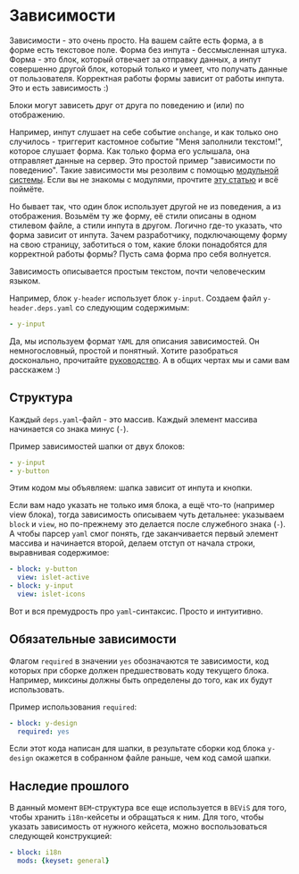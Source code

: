 # Зависимости

Зависимости - это очень просто. На вашем сайте есть форма, а в форме есть текстовое поле. Форма без инпута - бессмысленная штука. Форма - это блок, который отвечает за отправку данных, а инпут совершенно другой блок, который только и умеет, что получать данные от пользователя.  Корректная работы формы зависит от работы инпута. Это и есть зависимость :)

Блоки могут зависеть друг от друга по поведению и (или) по отображению. 

Например, инпут слушает на себе событие `onchange`, и как только оно случилось - триггерит кастомное событие "Меня заполнили текстом!", которое слушает форма. Как только форма его услышала, она отправляет данные на сервер. Это простой пример "зависимости по поведению". Такие зависимости мы резолвим с помощью [модульной системы](https://github.com/ymaps/modules). Если вы не знакомы с модулями, прочтите [эту статью](https://github.com/ymaps/modules/blob/master/what-is-this.md) и всё поймёте.


Но бывает так, что один блок использует другой не из поведения, а из отображения. Возьмём ту же форму, её стили описаны в одном стилевом файле, а стили инпута в другом. Логично где-то указать, что форма зависит от инпута. Зачем разработчику, подключающему форму на свою страницу, заботиться о том, какие блоки понадобятся для корректной работы формы? Пусть сама форма про себя волнуется.

Зависимость описывается простым текстом, почти человеческим языком.

Например, блок `y-header` использует блок `y-input`. Создаем файл `y-header.deps.yaml` со следующим содержимым:

```yaml
- y-input
```

Да, мы используем формат `YAML` для описания зависимостей. Он немногословный, простой и понятный. Хотите разобраться досконально, прочитайте [руководство](http://en.wikipedia.org/wiki/YAML). А в общих чертах мы и сами вам расскажем :)

## Структура

Каждый `deps.yaml`-файл - это массив. Каждый элемент массива начинается со знака минус (`-`).

Пример зависимостей шапки от двух блоков:

```yaml
- y-input
- y-button
```
Этим кодом мы объявляем: шапка зависит от инпута и кнопки.

Если вам надо указать не только имя блока, а ещё что-то (например view блока), тогда зависимость описываем чуть детальнее: указываем `block` и `view`, но по-прежнему это делается после служебного знака (`-`). А чтобы парсер `yaml` смог понять, где заканчивается первый элемент массива и начинается второй, делаем отступ от начала строки, выравнивая содержимое:

```yaml
- block: y-button
  view: islet-active
- block: y-input
  view: islet-icons
```

Вот и вся премудрость про `yaml`-синтаксис. Просто и интуитивно.

## Обязательные зависимости

Флагом `required` в значении `yes` обозначаются те зависимости, код которых при сборке должен предшествовать коду текущего блока. Например, миксины должны быть определены до того, как их будут использовать.

Пример использования `required`:

```yaml
- block: y-design
  required: yes
```

Если этот кода написан для шапки, в результате сборки код блока `y-design` окажется в собранном файле раньше, чем код самой шапки.

## Наследие прошлого

В данный момент `BEM`-структура все еще используется в `BEViS` для того, чтобы хранить `i18n`-кейсеты и обращаться к ним. Для того, чтобы указать зависимость от нужного кейсета, можно воспользоваться следующей конструкцией:

```yaml
- block: i18n
  mods: {keyset: general}
```

